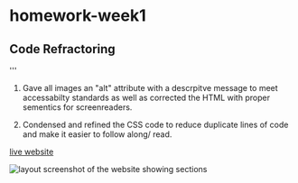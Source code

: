 # homework-week1
## Code Refractoring 
'''
1. Gave all images an "alt" attribute with a descrpitve message to meet accessabilty standards as well as corrected the HTML with proper sementics for screenreaders.

2. Condensed and refined the CSS code to reduce duplicate lines of code and make it easier to follow along/ read. 









[live website](https://floki-themad.github.io/homework-week1/)



![layout screenshot of the website showing sections](./assets/images/screenshot.png)
